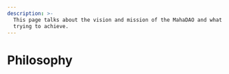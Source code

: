 ```yaml
---
description: >-
  This page talks about the vision and mission of the MahaDAO and what it is
  trying to achieve.
---
```


# Philosophy

